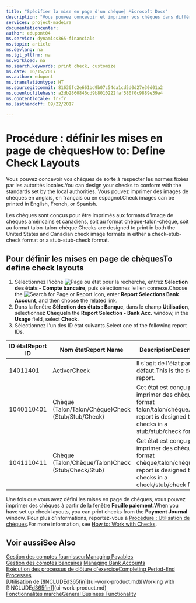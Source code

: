 ```yaml
---
title: "Spécifier la mise en page d'un chèque| Microsoft Docs"
description: "Vous pouvez concevoir et imprimer vos chèques dans différents formats pour respecter des normes."
services: project-madeira
documentationcenter: 
author: edupont04
ms.service: dynamics365-financials
ms.topic: article
ms.devlang: na
ms.tgt_pltfrm: na
ms.workload: na
ms.search.keywords: print check, customize
ms.date: 06/15/2017
ms.author: edupont
ms.translationtype: HT
ms.sourcegitcommit: 81636fc2e661bd9b07c54da1cd5d0d27e30d01a2
ms.openlocfilehash: a2db2860846cd9b8010222faf580f0c9889e39a4
ms.contentlocale: fr-fr
ms.lasthandoff: 09/22/2017

---
```

# <a name="how-to-define-check-layouts"></a><span data-ttu-id="dc1da-103">Procédure : définir les mises en page de chèques</span><span class="sxs-lookup"><span data-stu-id="dc1da-103">How to: Define Check Layouts</span></span>
<span data-ttu-id="dc1da-104">Vous pouvez concevoir vos chèques de sorte à respecter les normes fixées par les autorités locales.</span><span class="sxs-lookup"><span data-stu-id="dc1da-104">You can design your checks to conform with the standards set by the local authorities.</span></span> <span data-ttu-id="dc1da-105">Vous pouvez imprimer des images de chèques en anglais, en français ou en espagnol.</span><span class="sxs-lookup"><span data-stu-id="dc1da-105">Check images can be printed in English, French, or Spanish.</span></span>

<span data-ttu-id="dc1da-106">Les chèques sont conçus pour être imprimés aux formats d'image de chèques américains et canadiens, soit au format chèque-talon-chèque, soit au format talon-talon-chèque.</span><span class="sxs-lookup"><span data-stu-id="dc1da-106">Checks are designed to print in both the United States and Canadian check image formats in either a check-stub-check format or a stub-stub-check format.</span></span>

## <a name="to-define-check-layouts"></a><span data-ttu-id="dc1da-107">Pour définir les mises en page de chèques</span><span class="sxs-lookup"><span data-stu-id="dc1da-107">To define check layouts</span></span>
1. <span data-ttu-id="dc1da-108">Sélectionnez l'icône ![Page ou état pour la recherche](media/ui-search/search_small.png "icône Page ou état pour la recherche"), entrez **Sélection des états - Compte bancaire**, puis sélectionnez le lien connexe.</span><span class="sxs-lookup"><span data-stu-id="dc1da-108">Choose the ![Search for Page or Report](media/ui-search/search_small.png "Search for Page or Report icon") icon, enter **Report Selections Bank Account**, and then choose the related link.</span></span>
2. <span data-ttu-id="dc1da-109">Dans la fenêtre **Sélection des états : Banque**, dans le champ **Utilisation**, sélectionnez **Chèque**</span><span class="sxs-lookup"><span data-stu-id="dc1da-109">In the **Report Selection - Bank Acc.** window, in the **Usage** field, select **Check**.</span></span>
3. <span data-ttu-id="dc1da-110">Sélectionnez l'un des ID état suivants.</span><span class="sxs-lookup"><span data-stu-id="dc1da-110">Select one of the following report IDs.</span></span>

| <span data-ttu-id="dc1da-111">ID état</span><span class="sxs-lookup"><span data-stu-id="dc1da-111">Report ID</span></span> | <span data-ttu-id="dc1da-112">Nom état</span><span class="sxs-lookup"><span data-stu-id="dc1da-112">Report Name</span></span> | <span data-ttu-id="dc1da-113">Description</span><span class="sxs-lookup"><span data-stu-id="dc1da-113">Description</span></span> |
| --- | --- | --- |
| <span data-ttu-id="dc1da-114">1401</span><span class="sxs-lookup"><span data-stu-id="dc1da-114">1401</span></span> |<span data-ttu-id="dc1da-115">Activer</span><span class="sxs-lookup"><span data-stu-id="dc1da-115">Check</span></span> |<span data-ttu-id="dc1da-116">Il s'agit de l'état par défaut.</span><span class="sxs-lookup"><span data-stu-id="dc1da-116">This is the default report.</span></span> |
| <span data-ttu-id="dc1da-117">10401</span><span class="sxs-lookup"><span data-stu-id="dc1da-117">10401</span></span> |<span data-ttu-id="dc1da-118">Chèque (Talon/Talon/Chèque)</span><span class="sxs-lookup"><span data-stu-id="dc1da-118">Check (Stub/Stub/Check)</span></span> |<span data-ttu-id="dc1da-119">Cet état est conçu pour imprimer des chèques au format talon/talon/chèque.</span><span class="sxs-lookup"><span data-stu-id="dc1da-119">This report is designed to print checks in a stub/stub/check format.</span></span> |
| <span data-ttu-id="dc1da-120">10411</span><span class="sxs-lookup"><span data-stu-id="dc1da-120">10411</span></span> |<span data-ttu-id="dc1da-121">Chèque (Talon/Chèque/Talon)</span><span class="sxs-lookup"><span data-stu-id="dc1da-121">Check (Stub/Check/Stub)</span></span> |<span data-ttu-id="dc1da-122">Cet état est conçu pour imprimer des chèques au format chèque/talon/chèque.</span><span class="sxs-lookup"><span data-stu-id="dc1da-122">This report is designed to print checks in a check/stub/check format.</span></span> |

<span data-ttu-id="dc1da-123">Une fois que vous avez défini les mises en page de chèques, vous pouvez imprimer des chèques à partir de la fenêtre **Feuille paiement**.</span><span class="sxs-lookup"><span data-stu-id="dc1da-123">When you have set up check layouts, you can print checks from the **Payment Journal** window.</span></span> <span data-ttu-id="dc1da-124">Pour plus d'informations, reportez-vous à [Procédure : Utilisation de chèques](payables-how-work-checks.md).</span><span class="sxs-lookup"><span data-stu-id="dc1da-124">For more information, see [How to: Work with Checks](payables-how-work-checks.md).</span></span>

## <a name="see-also"></a><span data-ttu-id="dc1da-125">Voir aussi</span><span class="sxs-lookup"><span data-stu-id="dc1da-125">See Also</span></span>
[<span data-ttu-id="dc1da-126">Gestion des comptes fournisseur</span><span class="sxs-lookup"><span data-stu-id="dc1da-126">Managing Payables</span></span>](payables-manage-payables.md)  
<span data-ttu-id="dc1da-127">[Gestion des comptes bancaires](bank-manage-bank-accounts.md) </span><span class="sxs-lookup"><span data-stu-id="dc1da-127">[Managing Bank Accounts](bank-manage-bank-accounts.md) </span></span>  
[<span data-ttu-id="dc1da-128">Exécution des processus de clôture d'exercice</span><span class="sxs-lookup"><span data-stu-id="dc1da-128">Completing Period-End Processes</span></span>](year-how-complete-period-end-processes.md)  
<span data-ttu-id="dc1da-129">[Utilisation de [!INCLUDE[d365fin](includes/d365fin_md.md)]](ui-work-product.md)</span><span class="sxs-lookup"><span data-stu-id="dc1da-129">[Working with [!INCLUDE[d365fin](includes/d365fin_md.md)]](ui-work-product.md)</span></span>  
[<span data-ttu-id="dc1da-130">Fonctionnalités marché</span><span class="sxs-lookup"><span data-stu-id="dc1da-130">General Business Functionality</span></span>](ui-across-business-areas.md)

